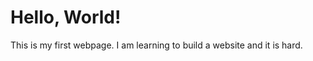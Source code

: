 <!DOCTYPE html>
<html>
<body>
    <h1>Hello, World!</h1>
    <p>This is my first webpage. I am learning to build a website and it is hard.</p>
</body>
</html>
